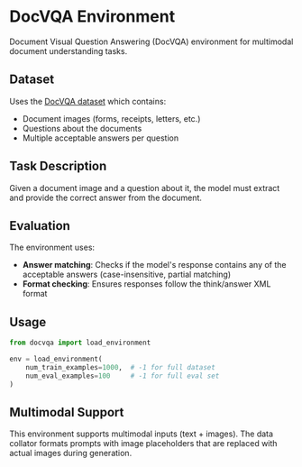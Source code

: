 # DocVQA Environment

Document Visual Question Answering (DocVQA) environment for multimodal document understanding tasks.

## Dataset

Uses the [DocVQA dataset](https://huggingface.co/datasets/lmms-lab/DocVQA) which contains:
- Document images (forms, receipts, letters, etc.)
- Questions about the documents
- Multiple acceptable answers per question

## Task Description

Given a document image and a question about it, the model must extract and provide the correct answer from the document.

## Evaluation

The environment uses:
- **Answer matching**: Checks if the model's response contains any of the acceptable answers (case-insensitive, partial matching)
- **Format checking**: Ensures responses follow the think/answer XML format

## Usage

```python
from docvqa import load_environment

env = load_environment(
    num_train_examples=1000,  # -1 for full dataset
    num_eval_examples=100     # -1 for full eval set
)
```

## Multimodal Support

This environment supports multimodal inputs (text + images). The data collator formats prompts with image placeholders that are replaced with actual images during generation.